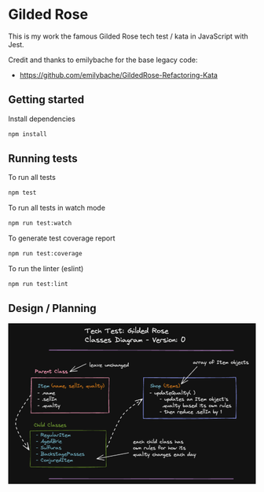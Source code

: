 # Gilded Rose

This is my work the famous Gilded Rose tech test / kata in JavaScript with Jest.

Credit and thanks to emilybache for the base legacy code:

- https://github.com/emilybache/GildedRose-Refactoring-Kata

## Getting started

Install dependencies

```sh
npm install
```

## Running tests

To run all tests

```sh
npm test
```

To run all tests in watch mode

```sh
npm run test:watch
```

To generate test coverage report

```sh
npm run test:coverage
```

To run the linter (eslint)

```sh
npm run test:lint
```

## Design / Planning

![Screenshot](/design/design-diagram-0.png)
